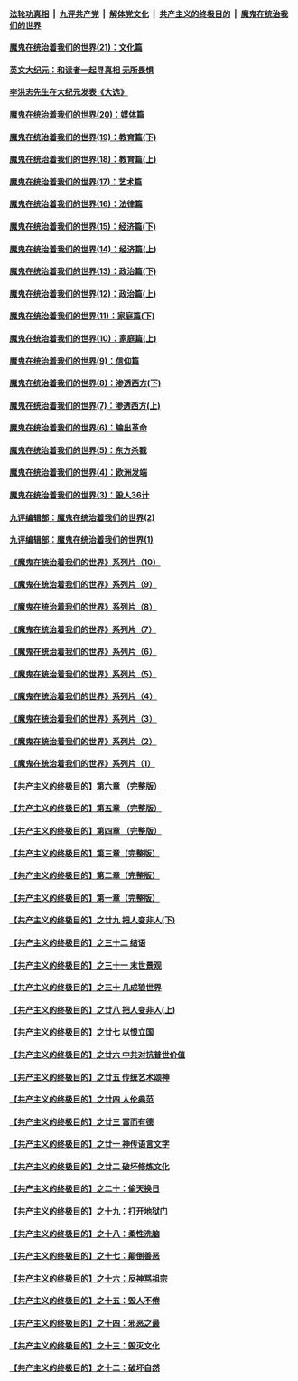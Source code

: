 

####  [法轮功真相](../../../../basic/blob/master/README.md?t=01160301) &nbsp;|&nbsp; [九评共产党](../../../../9ping.md/blob/master/README.md?t=01160301) &nbsp;|&nbsp; [解体党文化](../../../../jtdwh.md/blob/master/README.md?t=01160301)  &nbsp;|&nbsp; [共产主义的终极目的](../../../../gczydzjmd.md/blob/master/README.md?t=01160301) &nbsp;|&nbsp; [魔鬼在统治我们的世界](../../../../mgztzwmdsj.md/blob/master/README.md?t=01160301) 

#### [魔鬼在统治着我们的世界(21)：文化篇](../pages/nsc422/n10597706.md?t=01160301) 

#### [英文大纪元：和读者一起寻真相 无所畏惧](../pages/nsc422/n12542027.md?t=01160301) 

#### [李洪志先生在大纪元发表《大选》](../pages/nsc422/n12534746.md?t=01160301) 

#### [魔鬼在统治着我们的世界(20)：媒体篇](../pages/nsc422/n10586579.md?t=01160301) 

#### [魔鬼在统治着我们的世界(19)：教育篇(下)](../pages/nsc422/n10564808.md?t=01160301) 

#### [魔鬼在统治着我们的世界(18)：教育篇(上)](../pages/nsc422/n10526970.md?t=01160301) 

#### [魔鬼在统治着我们的世界(17)：艺术篇](../pages/nsc422/n10499093.md?t=01160301) 

#### [魔鬼在统治着我们的世界(16)：法律篇](../pages/nsc422/n10485969.md?t=01160301) 

#### [魔鬼在统治着我们的世界(15)：经济篇(下)](../pages/nsc422/n10469975.md?t=01160301) 

#### [魔鬼在统治着我们的世界(14)：经济篇(上)](../pages/nsc422/n10457370.md?t=01160301) 

#### [魔鬼在统治着我们的世界(13)：政治篇(下)](../pages/nsc422/n10448270.md?t=01160301) 

#### [魔鬼在统治着我们的世界(12)：政治篇(上)](../pages/nsc422/n10444576.md?t=01160301) 

#### [魔鬼在统治着我们的世界(11)：家庭篇(下)](../pages/nsc422/n10440961.md?t=01160301) 

#### [魔鬼在统治着我们的世界(10)：家庭篇(上)](../pages/nsc422/n10435448.md?t=01160301) 

#### [魔鬼在统治着我们的世界(9)：信仰篇](../pages/nsc422/n10432159.md?t=01160301) 

#### [魔鬼在统治着我们的世界(8)：渗透西方(下)](../pages/nsc422/n10429603.md?t=01160301) 

#### [魔鬼在统治着我们的世界(7)：渗透西方(上)](../pages/nsc422/n10426013.md?t=01160301) 

#### [魔鬼在统治着我们的世界(6)：输出革命](../pages/nsc422/n10421536.md?t=01160301) 

#### [魔鬼在统治着我们的世界(5)：东方杀戮](../pages/nsc422/n10417707.md?t=01160301) 

#### [魔鬼在统治着我们的世界(4)：欧洲发端](../pages/nsc422/n10414890.md?t=01160301) 

#### [魔鬼在统治着我们的世界(3)：毁人36计](../pages/nsc422/n10411583.md?t=01160301) 

#### [九评编辑部：魔鬼在统治着我们的世界(2)](../pages/nsc422/n10410036.md?t=01160301) 

#### [九评编辑部：魔鬼在统治着我们的世界(1)](../pages/nsc422/n10406825.md?t=01160301) 

#### [《魔鬼在统治着我们的世界》系列片（10）](../pages/nsc422/n12292670.md?t=01160301) 

#### [《魔鬼在统治着我们的世界》系列片（9）](../pages/nsc422/n12290859.md?t=01160301) 

#### [《魔鬼在统治着我们的世界》系列片（8）](../pages/nsc422/n12287445.md?t=01160301) 

#### [《魔鬼在统治着我们的世界》系列片（7）](../pages/nsc422/n12283425.md?t=01160301) 

#### [《魔鬼在统治着我们的世界》系列片（6）](../pages/nsc422/n12282314.md?t=01160301) 

#### [《魔鬼在统治着我们的世界》系列片（5）](../pages/nsc422/n12281419.md?t=01160301) 

#### [《魔鬼在统治着我们的世界》系列片（4）](../pages/nsc422/n12274024.md?t=01160301) 

#### [《魔鬼在统治着我们的世界》系列片（3）](../pages/nsc422/n12271322.md?t=01160301) 

#### [《魔鬼在统治着我们的世界》系列片（2）](../pages/nsc422/n12269049.md?t=01160301) 

#### [《魔鬼在统治着我们的世界》系列片（1）](../pages/nsc422/n12267575.md?t=01160301) 

#### [【共产主义的终极目的】第六章 （完整版）](../pages/nsc422/n11428913.md?t=01160301) 

#### [【共产主义的终极目的】第五章 （完整版）](../pages/nsc422/n11428912.md?t=01160301) 

#### [【共产主义的终极目的】第四章 （完整版）](../pages/nsc422/n11428907.md?t=01160301) 

#### [【共产主义的终极目的】第三章（完整版）](../pages/nsc422/n11428848.md?t=01160301) 

#### [【共产主义的终极目的】第二章（完整版）](../pages/nsc422/n11428831.md?t=01160301) 

#### [【共产主义的终极目的】第一章（完整版）](../pages/nsc422/n11417651.md?t=01160301) 

#### [【共产主义的终极目的】之廿九 把人变非人(下)](../pages/nsc422/n11344140.md?t=01160301) 

#### [【共产主义的终极目的】之三十二 结语](../pages/nsc422/n11360535.md?t=01160301) 

#### [【共产主义的终极目的】之三十一 末世景观](../pages/nsc422/n11351129.md?t=01160301) 

#### [【共产主义的终极目的】之三十 几成狼世界](../pages/nsc422/n11348280.md?t=01160301) 

#### [【共产主义的终极目的】之廿八 把人变非人(上)](../pages/nsc422/n11340492.md?t=01160301) 

#### [【共产主义的终极目的】之廿七 以恨立国](../pages/nsc422/n11336944.md?t=01160301) 

#### [【共产主义的终极目的】之廿六 中共对抗普世价值](../pages/nsc422/n11324785.md?t=01160301) 

#### [【共产主义的终极目的】之廿五 传统艺术颂神](../pages/nsc422/n11296396.md?t=01160301) 

#### [【共产主义的终极目的】之廿四 人伦典范](../pages/nsc422/n11296397.md?t=01160301) 

#### [【共产主义的终极目的】之廿三 富而有德](../pages/nsc422/n11283598.md?t=01160301) 

#### [【共产主义的终极目的】之廿一 神传语言文字](../pages/nsc422/n11263265.md?t=01160301) 

#### [【共产主义的终极目的】之廿二 破坏修炼文化](../pages/nsc422/n11245728.md?t=01160301) 

#### [【共产主义的终极目的】之二十：偷天换日](../pages/nsc422/n11238846.md?t=01160301) 

#### [【共产主义的终极目的】之十九：打开地狱门](../pages/nsc422/n11206376.md?t=01160301) 

#### [【共产主义的终极目的】之十八：柔性洗脑](../pages/nsc422/n11199994.md?t=01160301) 

#### [【共产主义的终极目的】之十七：颠倒善恶](../pages/nsc422/n11179782.md?t=01160301) 

#### [【共产主义的终极目的】之十六：反神骂祖宗](../pages/nsc422/n11166798.md?t=01160301) 

#### [【共产主义的终极目的】之十五：毁人不倦](../pages/nsc422/n11166792.md?t=01160301) 

#### [【共产主义的终极目的】之十四：邪恶之最](../pages/nsc422/n11150249.md?t=01160301) 

#### [【共产主义的终极目的】之十三：毁灭文化](../pages/nsc422/n11135227.md?t=01160301) 

#### [【共产主义的终极目的】之十二：破坏自然](../pages/nsc422/n11135214.md?t=01160301) 

